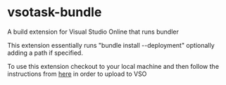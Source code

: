 # vsotask-bundle
A build extension for Visual Studio Online that runs bundler

This extension essentially runs "bundle install --deployment" optionally adding a path if specified.

To use this extension checkout to your local machine and then follow the instructions from [here](http://blog.devmatter.com/custom-build-tasks-in-vso/) in order to upload to VSO
